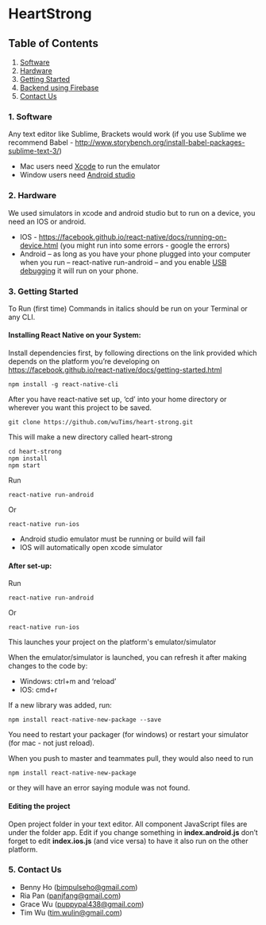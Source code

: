 # HeartStrong

## Table of Contents

1. [Software](#1-software)
2. [Hardware](#2-hardware)
3. [Getting Started](#3-getting-started)
4. [Backend using Firebase](#4-backend-using-firebase)
5. [Contact Us](#5-contact-us)

### 1. Software
Any text editor like Sublime, Brackets would work (if you use Sublime we recommend Babel - http://www.storybench.org/install-babel-packages-sublime-text-3/)
 - Mac users need [Xcode](https://developer.apple.com/xcode/) to run the emulator
 - Window users need [Android studio](https://developer.android.com/studio/index.html)
 
 
### 2. Hardware
We used simulators in xcode and android studio but to run on a device, you need an IOS or android.
- IOS - https://facebook.github.io/react-native/docs/running-on-device.html (you might run into some errors - google the errors)
- Android – as long as you have your phone plugged into your computer when you run – react-native run-android – and you enable [USB debugging](https://developer.android.com/training/basics/firstapp/running-app.html) it will run on your phone.
 
 
### 3. Getting Started
To Run (first time)
Commands in italics should be run on your Terminal or any CLI.

#### Installing React Native on your System:
Install dependencies first, by following directions on the link provided which depends on the platform you’re developing on
https://facebook.github.io/react-native/docs/getting-started.html
```
npm install -g react-native-cli
```

After you have react-native set up, ‘cd’ into your home directory or wherever you want this project to be saved. 
```
git clone https://github.com/wuTims/heart-strong.git
```
This will make a new directory called heart-strong

```
cd heart-strong
npm install
npm start
```

Run 
```
react-native run-android
```
Or
```
react-native run-ios
```
- Android studio emulator must be running or build will fail
- IOS will automatically open xcode simulator

#### After set-up:
Run 
```
react-native run-android
```
Or
```
react-native run-ios
```
This launches your project on the platform's emulator/simulator

When the emulator/simulator is launched, you can refresh it after making changes to the code by:
- Windows: ctrl+m and ‘reload’
- IOS: cmd+r
 
If a new library was added, run:
```
npm install react-native-new-package --save
```
You need to restart your packager (for windows) or restart your simulator (for mac - not just reload).

When you push to master and teammates pull, they would also need to run 
```
npm install react-native-new-package
```
or they will have an error saying module was not found.


#### Editing the project
Open project folder in your text editor. All component JavaScript files are under the folder app. Edit if you change something in **index.android.js** don’t forget to edit **index.ios.js** (and vice versa) to have it also run on the other platform.

### 5. Contact Us

- Benny Ho (bimpulseho@gmail.com)
- Ria Pan (panjfang@gmail.com)
- Grace Wu (puppypal438@gmail.com)
- Tim Wu (tim.wulin@gmail.com)
